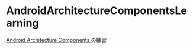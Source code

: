 # AndroidArchitectureComponentsLearning

[Android Architecture Components
](https://developer.android.com/topic/libraries/architecture/index.html) の練習
